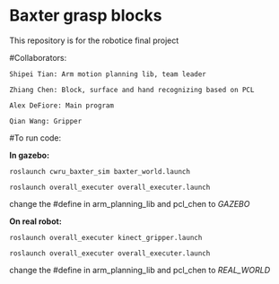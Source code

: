 # Baxter grasp blocks


This repository is for the robotice final project

#Collaborators:

	Shipei Tian: Arm motion planning lib, team leader

	Zhiang Chen: Block, surface and hand recognizing based on PCL

	Alex DeFiore: Main program

	Qian Wang: Gripper

#To run code:

**In gazebo:**

`roslaunch cwru_baxter_sim baxter_world.launch`

`roslaunch overall_executer overall_executer.launch`

change the #define in arm_planning_lib and pcl_chen to *GAZEBO*

**On real robot:**

`roslaunch overall_executer kinect_gripper.launch`

`roslaunch overall_executer overall_executer.launch`

change the #define in arm_planning_lib and pcl_chen to *REAL_WORLD*

